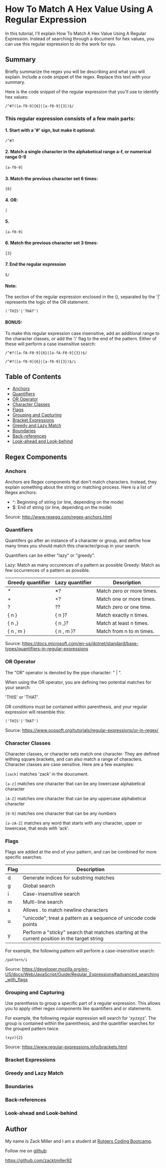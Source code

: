 # How To Match A Hex Value Using A Regular Expression

In this tutorial, I'll explain How To Match A Hex Value Using A Regular Expression.
Instead of searching through a document for hex values, you can use this regular expression to do the work for oyu. 

## Summary

Briefly summarize the regex you will be describing and what you will explain. Include a code snippet of the regex. Replace this text with your summary.

Here is the code snippet of the regular expression that you'll use to identify hex values:

`/^#?([a-f0-9]{6}|[a-f0-9]{3})$/`

### This regular expression consists of a few main parts:

#### 1. Start with a '#' sign, but make it optional:

`/^#?`

#### 2. Match a single character in the alphabetical range a-f, or numerical range 0-9

`[a-f0-9]`

#### 3. Match the previous character set 6 times:

`{6}`

#### 4. OR:

`|`

#### 5. 


`[a-f0-9]`


#### 6. Match the previous character set 3 times: 


`{3}`


#### 7. End the regular expression

`$/`


#### Note:

The section of the regular expression enclosed in the (), separated by the '|' represents the logic of the OR statement.

`('THIS'|'THAT')`

#### BONUS: 
To make this regular expression case insensitive, add an additional range to the character classes, or add the 'i' flag to the end of the pattern. Either of these will perform a case insensitive search:


`/^#?([a-fA-F0-9]{6}|[a-fA-F0-9]{3})$/`

`/^#?([a-f0-9]{6}|[a-f0-9]{3})$/i`

## Table of Contents

- [Anchors](#anchors)
- [Quantifiers](#quantifiers)
- [OR Operator](#or-operator)
- [Character Classes](#character-classes)
- [Flags](#flags)
- [Grouping and Capturing](#grouping-and-capturing)
- [Bracket Expressions](#bracket-expressions)
- [Greedy and Lazy Match](#greedy-and-lazy-match)
- [Boundaries](#boundaries)
- [Back-references](#back-references)
- [Look-ahead and Look-behind](#look-ahead-and-look-behind)

## Regex Components

### Anchors

Anchors are Regex components that don't match characters.
Instead, they explain something about the string or matching process. Here is a list of Regex anchors: 

- ^: Beginning of string (or line, depending on the mode)
- $: End of string (or line, depending on the mode)

Source: http://www.rexegg.com/regex-anchors.html


### Quantifiers

Quantifers go after an instance of a character or group, and define how many times you should match this character/group in your search.

Quantifiers can be either "lazy" or "greedy". 

Lazy: Match as many occurences of a pattern as possible
Greedy: Match as few occurrences of a pattern as possible.

| Greedy quantifier  | Lazy quantifier | Description |
| ------------------ | --------------- | ----------- |
| * | *? | Match zero or more times. |
| + | +? | Match one or more times. |
| ? | ?? | 	Match zero or one time. |
| { n } | { n }? | 	Match exactly n times. |
| { n ,} | { n ,}? | Match at least n times. |
| { n , m } | { n , m }? | Match from n to m times. |

Source: https://docs.microsoft.com/en-us/dotnet/standard/base-types/quantifiers-in-regular-expressions

### OR Operator

The "OR" operator is denoted by the pipe character: " | ". 

When using the OR operator, you are defining two potential matches for your search:

'THIS' or 'THAT'.

OR conditions must be contained within parenthesis, and your regular expression will resemble this: 

`('THIS'|'THAT')`

Source: https://www.ocpsoft.org/tutorials/regular-expressions/or-in-regex/


### Character Classes

Character classes, or character sets match one character. They are defined withing square brackets, and can also match a range of characters. Character classes are case sensitive. Here are a few examples:

`[zack]` matches 'zack' in the doucument.

`[a-z]` matches one character that can be any lowercase alphabetical character

`[A-Z]` matches one character that can be any uppercase alphabetical character

`[0-9]` matches one character that can be any numbers

`[a-zA-Z]` matches any word that starts with any character, upper or lowercase, that ends with 'ack'. 

### Flags

Flags are added at the end of your pattern, and can be combined for more specific searches. 

| Flag | Description |
| -----| ----------- |
| d | Generate indices for substring matches |
| g | Global search |
| i | Case-insensitive search |
| m | Multi-line search |
| s | Allows . to match newline characters |
| u | "unicode"; treat a pattern as a sequence of unicode code points |
| y | Perform a "sticky" search that matches starting at the current position in the target string |

For example, the following pattern will perform a case-insensitive search:

`/pattern/i`


Source: https://developer.mozilla.org/en-US/docs/Web/JavaScript/Guide/Regular_Expressions#advanced_searching_with_flags


### Grouping and Capturing

Use parenthesis to group a specific part of a regular expression. This allows you to apply other regex components like quantifiers and or statements. 

For example, the following regular expression will search for 'xyzxyz'. The group is contained within the parenthesis, and the quantifier searches for the grouped pattern twice. 

`(xyz){2}`

Source: https://www.regular-expressions.info/brackets.html

### Bracket Expressions

### Greedy and Lazy Match

### Boundaries

### Back-references

### Look-ahead and Look-behind

## Author

My name is Zack Miller and I am a student at [Rutgers Coding Bootcamp](https://bootcamp.rutgers.edu/coding/). 

Follow me on [github](https://github.com/zacktmiller92):

https://github.com/zacktmiller92

